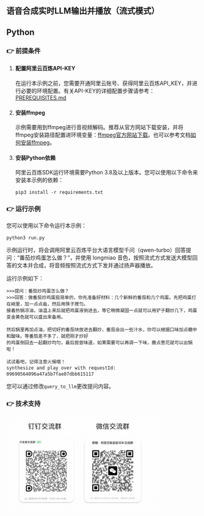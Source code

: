 [comment]: # (title and brief introduction of the sample)
## 语音合成实时LLM输出并播放（流式模式）
## Python

[comment]: # (prerequisites)
### :point_right: 前提条件

1. #### 配置阿里云百炼API-KEY

    在运行本示例之前，您需要开通阿里云账号、获得阿里云百炼API_KEY，并进行必要的环境配置。有关API-KEY的详细配置步骤请参考：[PREREQUISITES.md](../../../../PREREQUISITES.md)

1. #### 安装ffmpeg

    示例需要用到ffmpeg进行音视频解码。推荐从官方网站下载安装，并将ffmpeg安装路径配置进环境变量：[ffmpeg官方网站下载](https://www.ffmpeg.org/download.html)。也可以参考文档[如何安装ffmpeg](../../../docs/QA/ffmpeg.md)。

1. #### 安装Python依赖

    阿里云百炼SDK运行环境需要Python 3.8及以上版本。您可以使用以下命令来安装本示例的依赖：
    ```commandline
    pip3 install -r requirements.txt
    ```

[comment]: # (how to run the sample and expected results)
### :point_right: 运行示例
您可以使用以下命令运行本示例：

```commandline
python3 run.py
```

示例运行时，将会调用阿里云百炼平台大语言模型千问（qwen-turbo）回答提问：“番茄炒鸡蛋怎么做？”，并使用 longmiao 音色，按照流式方式发送大模型回答的文本并合成，将音频按照流式方式下发并通过扬声器播放。

运行示例如下：
```
>>>提问：番茄炒鸡蛋怎么做？
>>>回答：做番茄炒鸡蛋挺简单的，你先准备好材料：几个新鲜的番茄和几个鸡蛋。先把鸡蛋打在碗里，加一点点盐，然后用筷子搅匀。
接着热锅凉油，油温上来后就把鸡蛋液倒进去，等它稍微凝固一点就可以用铲子翻炒几下，鸡蛋变金黄色就可以盛出来备用。
                                                            
然后锅里再加点油，把切好的番茄块放进去翻炒，番茄会出一些汁水，你可以根据口味加点糖中和酸味。等番茄差不多了，就把刚才炒好
的鸡蛋倒回去一起翻炒均匀，最后尝尝味道，如果需要可以再调一下味，撒点葱花就可以出锅啦！

试试看吧，记得注意火候哦！                                                                                              synthesize and play over with requestId:  09690564096a47a5b7fae07dbb615117 
```

您可以通过修改`query_to_llm`更改提问内容。

[comment]: # (technical support of the sample)
### :point_right: 技术支持
<img src="../../../../docs/image/groups.png" width="400"/>
